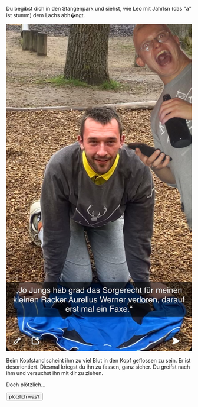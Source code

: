 Du begibst dich in den Stangenpark und siehst, wie Leo mit Jahrlsn (das "a" ist stumm) dem Lachs abh�ngt.

<img src="img/stange.jpg">

Beim Kopfstand scheint ihm zu viel Blut in den Kopf geflossen zu sein. Er ist desorientiert.
Diesmal kriegst du ihn zu fassen, ganz sicher. 
Du greifst nach ihm und versuchst ihn mit dir zu ziehen.

Doch plötzlich...

<a href="/leonardkestelistweg.github.io/boomerang">
<button>plötzlich was?</button>
</a>